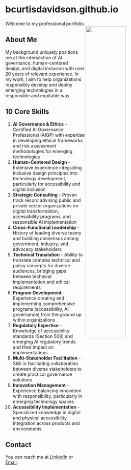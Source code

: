 # bcurtisdavidson.github.io
Welcome to my professional portfolio.<img src="https://github.com/user-attachments/assets/f5003dd3-de25-4241-b040-567a29368794" width="50%" height="50%" align="right">


## About Me
My background uniquely positions me at the intersection of AI governance, human-centered design, and digital inclusion with over 20 years of relevant experience. In my work, I aim to help organizations responsibly develop and deploy emerging technologies in a responsible and equitable way.

## 10 Core Skills

1. **AI Governance & Ethics** - Certified AI Governance Professional (AIGP) with expertise in developing ethical frameworks and risk assessment methodologies for emerging technologies
2. **Human-Centered Design** - Extensive experience integrating inclusive design principles into technology development, particularly for accessibility and digital inclusion
3. **Strategic Consulting** - Proven track record advising public and private sector organizations on digital transformation, accessibility programs, and responsible AI implementation
4. **Cross-Functional Leadership** - History of leading diverse teams and building consensus among government, industry, and advocacy stakeholders
5. **Technical Translation** - Ability to translate complex technical and policy concepts for diverse audiences, bridging gaps between technical implementation and ethical requirements
6. **Program Development** - Experience creating and implementing comprehensive programs (accessibility, AI governance) from the ground up within organizations
7. **Regulatory Expertise** - Knowledge of accessibility standards (Section 508) and emerging AI regulatory trends and their impact on implementations
8. **Multi-Stakeholder Facilitation** - Skill in facilitating collaboration between diverse stakeholders to create practical governance solutions
9. **Innovation Management** - Experience balancing innovation with responsibility, particularly in emerging technology spaces
10. **Accessibility Implementation** - Specialized knowledge in digital and physical accessibility integration across products and environments

## Contact
You can reach me at [LinkedIn](https://www.linkedin.com/in/billcurtisdavidson/) or [Email](mailto:billcurtisdavidson@gmail.com).
